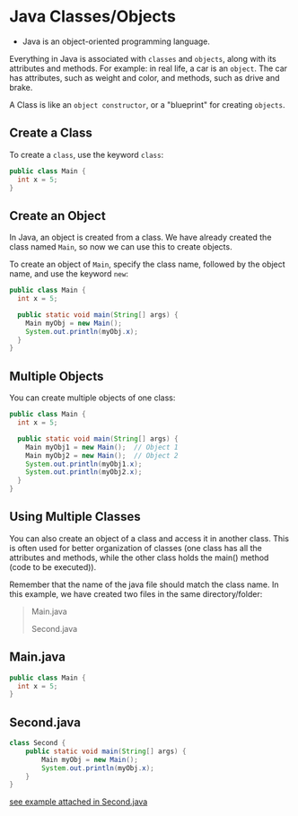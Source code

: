 # Java Classes/Objects

- Java is an object-oriented programming language.

Everything in Java is associated with `classes` and `objects`, along with its attributes and methods. For example: in real life, a car is an `object`. The car has attributes, such as weight and color, and methods, such as drive and brake.

A Class is like an `object constructor`, or a "blueprint" for creating `objects`.

## Create a Class

To create a `class`, use the keyword `class`:

```java
public class Main {
  int x = 5;
}
```
## Create an Object
In Java, an object is created from a class. We have already created the class named `Main`, so now we can use this to create objects.

To create an object of `Main`, specify the class name, followed by the object name, and use the keyword `new`:

```java
public class Main {
  int x = 5;

  public static void main(String[] args) {
    Main myObj = new Main();
    System.out.println(myObj.x);
  }
}
```

## Multiple Objects
You can create multiple objects of one class:

```java
public class Main {
  int x = 5;

  public static void main(String[] args) {
    Main myObj1 = new Main();  // Object 1
    Main myObj2 = new Main();  // Object 2
    System.out.println(myObj1.x);
    System.out.println(myObj2.x);
  }
}
```

## Using Multiple Classes
You can also create an object of a class and access it in another class. This is often used for better organization of classes (one class has all the attributes and methods, while the other class holds the main() method (code to be executed)).

Remember that the name of the java file should match the class name. In this example, we have created two files in the same directory/folder:

>Main.java
> 
>Second.java

## Main.java

```java
public class Main {
  int x = 5;
}
```

## Second.java

```java
class Second {
    public static void main(String[] args) {
        Main myObj = new Main();
        System.out.println(myObj.x);
    }
}
```
[see example attached in Second.java](Second.java) 

